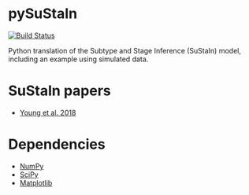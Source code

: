 pySuStaIn
============

[![Build Status](https://travis-ci.com/armaneshaghi/pySuStaIn.svg?branch=development)](https://travis-ci.com/armaneshaghi/pySuStaIn)

Python translation of the Subtype and Stage Inference (SuStaIn) model, including an example using simulated data.

SuStaIn papers
============
- [Young et al. 2018](https://doi.org/10.1038/s41467-018-05892-0)

Dependencies
============
- [NumPy](https://github.com/numpy/numpy)
- [SciPy](https://github.com/scipy/scipy)
- [Matplotlib](https://github.com/matplotlib/matplotlib)
